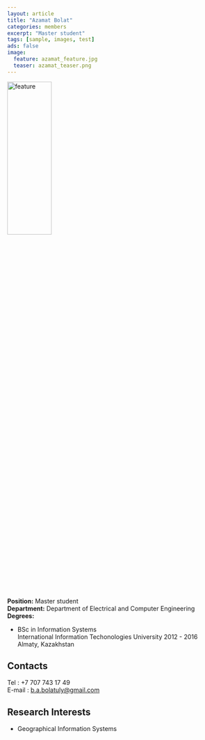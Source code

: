 ```yaml
---
layout: article
title: "Azamat Bolat"
categories: members
excerpt: "Master student"
tags: [sample, images, test]
ads: false
image: 
  feature: azamat_feature.jpg 
  teaser: azamat_teaser.png
---
```


<div><img style="width: 45%; height: 30%" src="{{ site.url }}/images/{{ page.image.feature }}" alt="feature" ></div>

**Position:** Master student <br/>
**Department:** Department of Electrical and Computer Engineering <br/>
**Degrees:** <br/>
* BSc in Information Systems <br/>
International Information Techonologies University 2012 - 2016 <br/>
Almaty, Kazakhstan

## Contacts

Tel : +7 707 743 17 49 <br/>
E-mail : b.a.bolatuly@gmail.com <br/>

## Research Interests

* Geographical Information Systems


